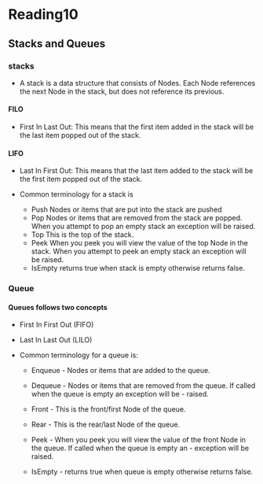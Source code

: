 # Reading10

## Stacks and Queues

### stacks

- A stack is a data structure that consists of Nodes. Each Node references the next Node in the stack, but does not reference its previous.

#### FILO

- First In Last Out: This means that the first item added in the stack will be the last item popped out of the stack.

#### LIFO

- Last In First Out: This means that the last item added to the stack will be the first item popped out of the stack.

- Common terminology for a stack is
  - Push Nodes or items that are put into the stack are pushed
  - Pop Nodes or items that are removed from the stack are popped. When you attempt to pop an empty stack an exception will be raised.
  - Top This is the top of the stack.
  - Peek When you peek you will view the value of the top Node in the stack. When you attempt to peek an empty stack an exception will be raised.
  - IsEmpty returns true when stack is empty otherwise returns false.

### Queue

#### Queues follows two concepts

- First In First Out (FIFO)

- Last In Last Out (LILO)

- Common terminology for a queue is:

  - Enqueue - Nodes or items that are added to the queue.

  - Dequeue - Nodes or items that are removed from the queue. If called when the queue is empty an exception will be - raised.

  - Front - This is the front/first Node of the queue.

  - Rear - This is the rear/last Node of the queue.

  - Peek - When you peek you will view the value of the front Node in the queue. If called when the queue is empty an - exception will be raised.

  - IsEmpty - returns true when queue is empty otherwise returns false.
